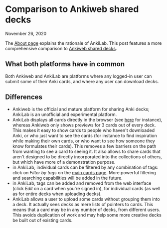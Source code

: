 # Comparison to Ankiweb shared decks

November 26, 2020

The [About page](/blog/about) explains the rationale of AnkiLab. This post features a more comprehensive comparison to [Ankiweb shared decks](https://ankiweb.net/shared/decks). 

## What both platforms have in common
Both Ankiweb and AnkiLab are platforms where any logged-in user can submit some of their Anki cards, and where any user can download decks.

## Differences
- Ankiweb is the official and mature platform for sharing Anki decks; AnkiLab is an unofficial and experimental platform.
- AnkiLab displays all cards directly in the browser (see [here](/notes) for instance), whereas Ankiweb only shows previews for 3 cards out of every deck. This makes it easy to show cards to people who haven't downloaded Anki, or who just want to see the cards (for instance to find inspiration while making their own cards, or who want to see how someone they know formulates their cards). This removes a few barriers on the path from wanting to see a card to seeing it. It also allows to share cards that aren't designed to be directly incorporated into the collections of others, but which have more of a demonstration purpose.
- in AnkiLab, individual cards can be filtered by any combination of tags: click on *Filter by tags* on the [main cards page](/notes). More powerful filtering and searching capabilities will be added in the future.
- in AnkiLab, tags can be added and removed from the web interface (click *Edit* on a card when you're signed in), for individual cards (as well as for entire decks when uploading decks).
- AnkiLab allows a user to upload some cards without grouping them into a deck. It actually sees decks as mere lists of pointers to cards. This means that a card may be in any number of decks, from different users. This avoids duplication of work and may help some more creative decks be built out of existing cards.
